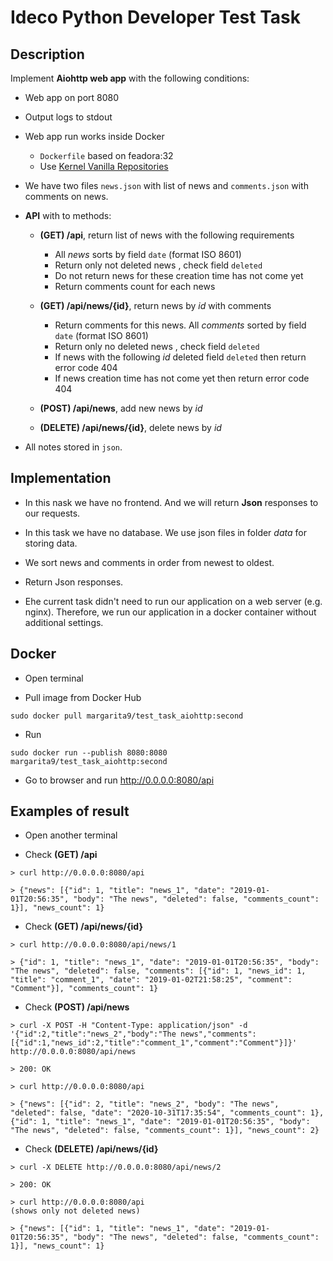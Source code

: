 # Ideco Python Developer Test Task

## Description

Implement __Aiohttp web app__ with the following conditions:

* Web app on port 8080

* Output logs to stdout 

* Web app run works inside Docker 
    * `Dockerfile` based on feadora:32
    * Use [Kernel Vanilla Repositories](https://fedoraproject.org/wiki/Kernel_Vanilla_Repositories)

* We have two files `news.json` with list of news and `comments.json` with comments on news.

* __API__ with to methods:

    * __(GET) /api__, return list of news with the following requirements

        * All _news_ sorts by field `date` (format ISO 8601)
        * Return only not deleted news , check field `deleted`
        * Do not return news for these creation time has not come yet
        * Return comments count for each news

    * __(GET) /api/news/{id}__, return news by _id_ with comments

        * Return comments for this news. All _comments_ sorted by field `date`  (format ISO 8601)
        * Return only no deleted news , check field `deleted`
        * If news with the following _id_ deleted field `deleted` then return error code 404 
        * If news creation time has not come yet then return error code 404 

    * __(POST) /api/news__, add new news by _id_
    * __(DELETE) /api/news/{id}__, delete news by _id_

* All notes stored in `json`.

## Implementation

* In this nask we have no frontend. And we will return __Json__ responses to our requests.

* In this task we have no database. We use json files in folder _data_ for storing data.

* We sort news and comments in order from newest to oldest.

* Return Json responses.

* Еhe current task didn't need to run our application on a web server (e.g. nginx). Therefore, we run our application in a docker container without additional settings.

## Docker

* Open terminal

* Pull image from Docker Hub
```
sudo docker pull margarita9/test_task_aiohttp:second
```
* Run 
```
sudo docker run --publish 8080:8080 margarita9/test_task_aiohttp:second
```
* Go to browser and run http://0.0.0.0:8080/api

## Examples of result

* Open another terminal

* Check __(GET) /api__

```
> curl http://0.0.0.0:8080/api

> {"news": [{"id": 1, "title": "news_1", "date": "2019-01-01T20:56:35", "body": "The news", "deleted": false, "comments_count": 1}], "news_count": 1}
```

* Check __(GET) /api/news/{id}__

```
> curl http://0.0.0.0:8080/api/news/1

> {"id": 1, "title": "news_1", "date": "2019-01-01T20:56:35", "body": "The news", "deleted": false, "comments": [{"id": 1, "news_id": 1, "title": "comment_1", "date": "2019-01-02T21:58:25", "comment": "Comment"}], "comments_count": 1}
```

* Check __(POST) /api/news__

```
> curl -X POST -H "Content-Type: application/json" -d '{"id":2,"title":"news_2","body":"The news","comments":[{"id":1,"news_id":2,"title":"comment_1","comment":"Comment"}]}' http://0.0.0.0:8080/api/news

> 200: OK

> curl http://0.0.0.0:8080/api

> {"news": [{"id": 2, "title": "news_2", "body": "The news", "deleted": false, "date": "2020-10-31T17:35:54", "comments_count": 1}, {"id": 1, "title": "news_1", "date": "2019-01-01T20:56:35", "body": "The news", "deleted": false, "comments_count": 1}], "news_count": 2}

```

* Check __(DELETE) /api/news/{id}__

```
> curl -X DELETE http://0.0.0.0:8080/api/news/2

> 200: OK

> curl http://0.0.0.0:8080/api
(shows only not deleted news)

> {"news": [{"id": 1, "title": "news_1", "date": "2019-01-01T20:56:35", "body": "The news", "deleted": false, "comments_count": 1}], "news_count": 1} 

```
